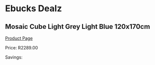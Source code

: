
# Ebucks Dealz
## Mosaic Cube Light Grey Light Blue 120x170cm
[Product Page](https://www.ebucks.com/web/shop/productSelected.do?prodId=1210533343&catId=1209942441)

Price: R2289.00

Savings: 


	